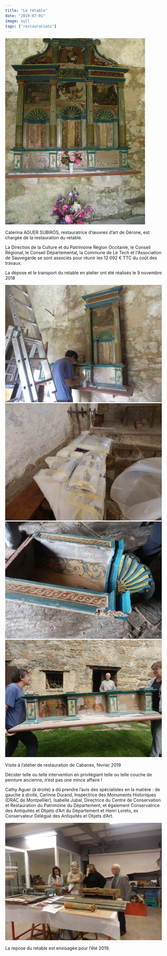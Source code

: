 ```yaml
---
title: "Le retable"
date: "2019-07-01"
image: null
tags: ["restaurations"]
---
```


<img
  alt="Retable avant restaurations"
  src="/images/00104-dscf5649-jpg.jpg"
  class="article-img-cover"
/>

Caterina AGUER SUBIRÓS, restauratrice d’œuvres d’art de Gérone, est chargée de la restauration du retable.

La Direction de la Culture et du Patrimoine Région Occitanie,
le Conseil Régional, le Conseil Départemental, la Commune de Le Tech et l'Association de Sauvegarde se sont associés pour réunir les 12 092 € TTC du coût des travaux.

La dépose et le transport du retable en atelier ont été réalisés le 9 novembre 2018

<img
  alt="dépose du retable I"
  src="/images/retable-20180910-6-jpg.jpg"
  class="article-img-small"
/>
<img
  alt="dépose du retable II"
  src="/images/retable-20180910-9-jpg.jpg"
  class="article-img-small"
/>
<img
  alt="dépose du retable III"
  src="/images/retable-20180910-8-jpg.jpg"
  class="article-img-small"
/>
<img
  alt="dépose du retable IV"
  src="/images/retable-20180910-10-jpg.jpg"
  class="article-img-small"
/>

Visite à l’atelier de restauration de Cabanes, février 2019

Décider telle ou telle intervention en privilégiant telle ou telle couche de peinture ancienne, n’est pas une mince affaire !

Cathy Aguer (à droite) a dû prendre l’avis des spécialistes en la matière : de gauche à droite, Carinne Durand, Inspectrice des Monuments Historiques (DRAC de Montpellier), Isabelle Jubal, Directrice du Centre de Conservation et Restauration du Patrimoine du Département, et également Conservatrice des Antiquités et Objets d’Art du Département et Henri Loreto, ex Conservateur Délégué des Antiquités et Objets d’Art.

<img
  alt="visite à l'atelier de restauration de Cabanes, février 2019"
  src="/images/retable-20190330-006-jpg.jpg"
  class="article-img-cover"
/>

La repose du retable est envisagée pour l’été 2019.
